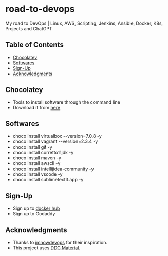 # road-to-devops
My road to DevOps | Linux, AWS, Scripting, Jenkins, Ansible, Docker, K8s, Projects and ChatGPT

## Table of Contents
- [Chocolatey](#Chocolatey)
- [Softwares](#Softwares)
- [Sign-Up](#Sign-Up)
- [Acknowledgments](#acknowledgments)

## Chocolatey
- Tools to install software through the command line
- Download it from [here](https://chocolatey.org/install)

## Softwares
- choco install virtualbox --version=7.0.8 -y
- choco install vagrant --version=2.3.4 -y
- choco install git -y
- choco install corretto11jdk -y
- choco install maven -y
- choco install awscli -y
- choco install intellijidea-community -y
- choco install vscode -y
- choco install sublimetext3.app -y

## Sign-Up
- Sign up to [docker hub](https://hub.docker.com)
- Sign up to Godaddy

## Acknowledgments
- Thanks to [imnowdevops](https://github.com/imnowdevops) for their inspiration.
- This project uses [DDC Material](https://github.com/imnowdevops/ddc-material).
